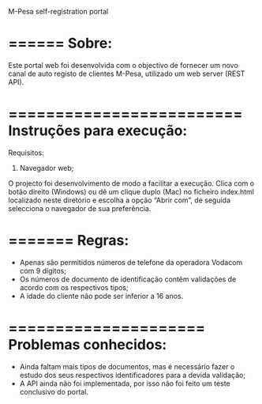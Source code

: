 M-Pesa self-registration portal

======
Sobre:
======
Este portal web foi desenvolvida com o objectivo de fornecer um novo canal de auto registo de clientes M-Pesa, utilizado um web server (REST API).

=========================
Instruções para execução:
=========================
Requisitos:
1. Navegador web;

O projecto foi desenvolvimento de modo a facilitar a execução. Clica com o botão direito (Windows) ou dê um clique duplo (Mac) no ficheiro index.html localizado neste diretório e escolha a opção “Abrir com”, de seguida selecciona o navegador de sua preferência.

=======
Regras:
=======
* Apenas são permitidos números de telefone da operadora Vodacom com 9 dígitos;
* Os números de documento de identificação contêm validações de acordo com os respectivos tipos;
* A idade do cliente não pode ser inferior a 16 anos.

=====================
Problemas conhecidos:
=====================
* Ainda faltam mais tipos de documentos, mas é necessário fazer o estudo dos seus respectivos identificadores para a devida validação;
* A API ainda não foi implementada, por isso não foi feito um teste conclusivo do portal.
